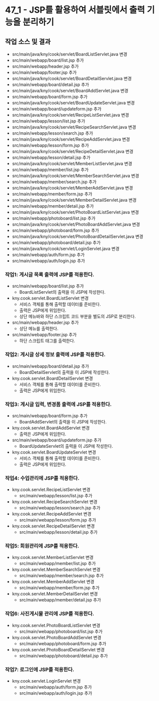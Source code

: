 # 47_1 - JSP를 활용하여 서블릿에서 출력 기능을 분리하기  


## 작업 소스 및 결과

- src/main/java/kny/cook/servlet/BoardListServlet.java 변경
- src/main/webapp/board/list.jsp 추가
- src/main/webapp/header.jsp 추가
- src/main/webapp/footer.jsp 추가
- src/main/java/kny/cook/servlet/BoardDetailServlet.java 변경
- src/main/webapp/board/detail.jsp 추가
- src/main/java/kny/cook/servlet/BoardAddServlet.java 변경
- src/main/webapp/board/form.jsp 추가
- src/main/java/kny/cook/servlet/BoardUpdateServlet.java 변경
- src/main/webapp/board/updateform.jsp 추가
- src/main/java/kny/cook/servlet/RecipeListServlet.java 변경
- src/main/webapp/lesson/list.jsp 추가
- src/main/java/kny/cook/servlet/RecipeSearchServlet.java 변경
- src/main/webapp/lesson/search.jsp 추가
- src/main/java/kny/cook/servlet/RecipeAddServlet.java 변경
- src/main/webapp/lesson/form.jsp 추가
- src/main/java/kny/cook/servlet/RecipeDetailServlet.java 변경
- src/main/webapp/lesson/detail.jsp 추가
- src/main/java/kny/cook/servlet/MemberListServlet.java 변경
- src/main/webapp/member/list.jsp 추가
- src/main/java/kny/cook/servlet/MemberSearchServlet.java 변경
- src/main/webapp/member/search.jsp 추가
- src/main/java/kny/cook/servlet/MemberAddServlet.java 변경
- src/main/webapp/member/form.jsp 추가
- src/main/java/kny/cook/servlet/MemberDetailServlet.java 변경
- src/main/webapp/member/detail.jsp 추가
- src/main/java/kny/cook/servlet/PhotoBoardListServlet.java 변경
- src/main/webapp/photoboard/list.jsp 추가
- src/main/java/kny/cook/servlet/PhotoBoardAddServlet.java 변경
- src/main/webapp/photoboard/form.jsp 추가
- src/main/java/kny/cook/servlet/PhotoBoardDetailServlet.java 변경
- src/main/webapp/photoboard/detail.jsp 추가
- src/main/java/kny/cook/servlet/LoginServlet.java 변경
- src/main/webapp/auth/form.jsp 추가
- src/main/webapp/auth/login.jsp 추가


### 작업1: 게시글 목록 출력에 JSP를 적용한다.

- src/main/webapp/board/list.jsp 추가
  - BoardListServlet의 출력을 이 JSP에 작성한다.
- kny.cook.servlet.BoardListServlet 변경
  - 서비스 객체를 통해 출력할 데이터를 준비한다.
  - 출력은 JSP에게 위임한다.
  - 상단 메뉴바와 하단 스크립트 코드 부분을 별도의 JSP로 분리한다.
- src/main/webapp/header.jsp 추가
  - 상단 메뉴를 출력한다.
- src/main/webapp/footer.jsp 추가
  - 하단 스크립트 태그를 출력한다.
  
### 작업2: 게시글 상세 정보 출력에 JSP를 적용한다.

- src/main/webapp/board/detail.jsp 추가
  - BoardDetailServlet의 출력을 이 JSP에 작성한다.
- kny.cook.servlet.BoardDetailServlet 변경
  - 서비스 객체를 통해 출력할 데이터를 준비한다.
  - 출력은 JSP에게 위임한다.

### 작업3: 게시글 입력, 변경폼 출력에 JSP를 적용한다.

- src/main/webapp/board/form.jsp 추가
  - BoardAddServlet의 출력을 이 JSP에 작성한다.
- kny.cook.servlet.BoardAddServlet 변경
  - 출력은 JSP에게 위임한다.
- src/main/webapp/board/updateform.jsp 추가
  - BoardUpdateServlet의 출력을 이 JSP에 작성한다.
- kny.cook.servlet.BoardUpdateServlet 변경
  - 서비스 객체를 통해 출력할 데이터를 준비한다.
  - 출력은 JSP에게 위임한다.
  
### 작업4: 수업관리에 JSP를 적용한다.

- kny.cook.servlet.RecipeListServlet 변경
  - src/main/webapp/lesson/list.jsp 추가
- kny.cook.servlet.RecipeSearchServlet 변경
  - src/main/webapp/lesson/search.jsp 추가
- kny.cook.servlet.RecipeAddServlet 변경
  - src/main/webapp/lesson/form.jsp 추가
- kny.cook.servlet.RecipeDetailServlet 변경
  - src/main/webapp/lesson/detail.jsp 추가
  
### 작업5: 회원관리에 JSP를 적용한다.

- kny.cook.servlet.MemberListServlet 변경
  - src/main/webapp/member/list.jsp 추가
- kny.cook.servlet.MemberSearchServlet 변경
  - src/main/webapp/member/search.jsp 추가
- kny.cook.servlet.MemberAddServlet 변경
  - src/main/webapp/member/form.jsp 추가
- kny.cook.servlet.MemberDetailServlet 변경
  - src/main/webapp/member/detail.jsp 추가
  
### 작업6: 사진게시물 관리에 JSP를 적용한다.

- kny.cook.servlet.PhotoBoardListServlet 변경
  - src/main/webapp/photoboard/list.jsp 추가
- kny.cook.servlet.PhotoBoardAddServlet 변경
  - src/main/webapp/photoboard/form.jsp 추가
- kny.cook.servlet.PhotoBoardDetailServlet 변경
  - src/main/webapp/photoboard/detail.jsp 추가
  
### 작업7: 로그인에 JSP를 적용한다.

- kny.cook.servlet.LoginServlet 변경
  - src/main/webapp/auth/form.jsp 추가
  - src/main/webapp/auth/login.jsp 추가